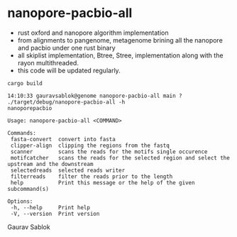 # nanopore-pacbio-all
 - rust oxford and nanopore algorithm implementation
 - from alignments to pangenome, metagenome brining all the nanopore and pacbio under one rust binary
 - all skiplist implementation, Btree, Stree, implementation along with the rayon multithreaded. 
 - this code will be updated regularly. 

 ```
 cargo build
 ```
 ```
 14:10:33 gauravsablok@genome nanopore-pacbio-all main ? ./target/debug/nanopore-pacbio-all -h
 nanoporepacbio

 Usage: nanopore-pacbio-all <COMMAND>

 Commands:
  fasta-convert  convert into fasta
  clipper-align  clipping the regions from the fastq
  scanner        scans the reads for the motifs single occurence
  motifcatcher   scans the reads for the selected region and select the upstream and the downstream
  selectedreads  selected reads writer
  filterreads    filter the reads prior to the length
  help           Print this message or the help of the given subcommand(s)

 Options:
  -h, --help     Print help
  -V, --version  Print version
```
 Gaurav Sablok 
